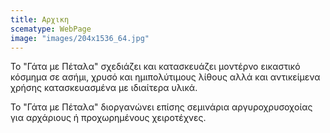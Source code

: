 ```yaml
---
title: Αρχικη
scematype: WebPage
image: "images/204x1536_64.jpg"
---
```

Το "Γάτα με Πέταλα" σχεδιάζει και κατασκευάζει μοντέρνο εικαστικό κόσμημα σε ασήμι, χρυσό και ημιπολύτιμους λίθους αλλά και αντικείμενα χρήσης κατασκευασμένα με ιδιαίτερα υλικά.

Το "Γάτα με Πέταλα" διοργανώνει επίσης σεμινάρια αργυροχρυσοχοίας για αρχάριους ή προχωρημένους χειροτέχνες.
